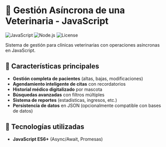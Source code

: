 # 🐾 Gestión Asíncrona de una Veterinaria - JavaScript

![JavaScript](https://img.shields.io/badge/JavaScript-ES6+-F7DF1E?logo=javascript&logoColor=black)
![Node.js](https://img.shields.io/badge/Node.js-v14+-339933?logo=node.js&logoColor=white)
![License](https://img.shields.io/badge/License-MIT-blue.svg)

Sistema de gestión para clínicas veterinarias con operaciones asíncronas en JavaScript.

## 📌 Características principales

- **Gestión completa de pacientes** (altas, bajas, modificaciones)
- **Agendamiento inteligente de citas** con recordatorios
- **Historial médico digitalizado** por mascota
- **Búsquedas avanzadas** con filtros múltiples
- **Sistema de reportes** (estadísticas, ingresos, etc.)
- **Persistencia de datos** en JSON (opcionalmente compatible con bases de datos)

## 🚀 Tecnologías utilizadas

- **JavaScript ES6+** (Async/Await, Promesas)